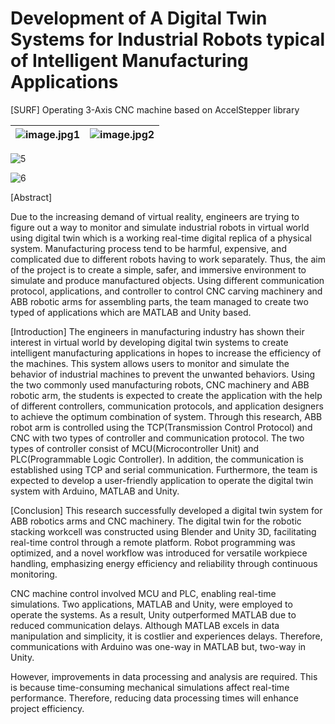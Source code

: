 # Development of A Digital Twin Systems for Industrial Robots typical of Intelligent Manufacturing Applications
[SURF] Operating 3-Axis CNC machine based on AccelStepper library

![image.jpg1](https://github.com/gunwoo0623/3-Axis-CNC-Machinery/assets/52570227/fb2d673f-1eee-4642-b181-593a0820ea19) | ![image.jpg2](https://github.com/gunwoo0623/3-Axis-CNC-Machinery/assets/52570227/3d309936-2502-4eb2-a25a-14303ddfbd56)
--- | --- | 

![5](https://github.com/gunwoo0623/3-Axis-CNC-Machinery/assets/52570227/34b6b6a4-88f5-4b87-b296-52333d629897)

![6](https://github.com/gunwoo0623/3-Axis-CNC-Machinery/assets/52570227/906156ae-f84b-4ef8-aa90-4375453d496f)

[Abstract]

Due to the increasing demand of virtual reality, engineers are trying to figure out a way to monitor and simulate industrial robots in virtual world using digital twin which is a working real-time digital replica of a physical system. Manufacturing process tend to be harmful, expensive, and complicated due to different robots having to work separately. Thus, the aim of the project is to create a simple, safer, and immersive environment to simulate and produce manufactured objects. Using different communication protocol, applications, and controller to control CNC carving machinery and ABB robotic arms for assembling parts, the team managed to create two typed of applications which are MATLAB and Unity based.

[Introduction]
The engineers in manufacturing industry has shown their interest in virtual world by developing digital twin systems to create intelligent manufacturing applications in hopes to increase the efficiency of the machines. This system allows users to monitor and simulate the behavior of industrial machines to prevent the unwanted behaviors. Using the two commonly used manufacturing robots, CNC machinery and ABB robotic arm, the students is expected to create the application with the help of different controllers, communication protocols, and application designers to achieve the optimum combination of system. Through this research, ABB robot arm is controlled using the TCP(Transmission Control Protocol) and CNC with two types of controller and communication protocol. The two types of controller consist of MCU(Microcontroller Unit) and PLC(Programmable Logic Controller). In addition, the communication is established using TCP and serial communication. Furthermore, the team is expected to develop a user-friendly application to operate the digital twin system with Arduino, MATLAB and Unity.

[Conclusion]
This research successfully developed a digital twin system for ABB robotics arms and CNC machinery. The digital twin for the robotic stacking workcell was constructed using Blender and Unity 3D, facilitating real-time control through a remote platform. Robot programming was optimized, and a novel workflow was introduced for versatile workpiece handling, emphasizing energy efficiency and reliability through continuous monitoring.

CNC machine control involved MCU and PLC, enabling real-time simulations. Two applications, MATLAB and Unity, were employed to operate the systems. As a result, Unity outperformed MATLAB due to reduced communication delays. Although MATLAB excels in data manipulation and simplicity, it is costlier and experiences delays. Therefore, communications with Arduino was one-way in MATLAB but, two-way in Unity. 

However, improvements in data processing and analysis are required. This is because time-consuming mechanical simulations affect real-time performance. Therefore, reducing data processing times will enhance project efficiency.
